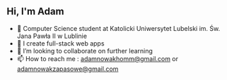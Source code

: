 ## Hi, I'm Adam

- 👋 Computer Science student at Katolicki Uniwersytet Lubelski im. Św. Jana Pawła II w Lublinie<br>
- 👀 I create full-stack web apps <br>
- 💞️ I’m looking to collaborate on further learning<br>
- 📫 How to reach me : adamnowakhomm@gmail.com or adamnowakzapasowe@gmail.com<br>

<!---
AdaskoKwi/AdaskoKwi is a ✨ special ✨ repository because its `README.md` (this file) appears on your GitHub profile.
You can click the Preview link to take a look at your changes.
--->
